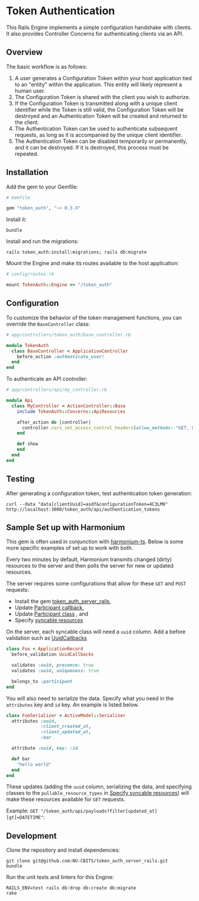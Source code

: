 # Token Authentication

This Rails Engine implements a simple configuration handshake with clients. It
also provides Controller Concerns for authenticating clients via an API.

## Overview

The basic workflow is as follows:

1. A user generates a Configuration Token within your host application tied to
   an "entity" within the application. This entity will likely represent a human
   user.
1. The Configuration Token is shared with the client you wish to authorize.
1. If the Configuration Token is transmitted along with a unique client
   identifier while the Token is still valid, the Configuration Token will be
   destroyed and an Authentication Token will be created and returned to the
   client.
1. The Authentication Token can be used to authenticate subsequent requests, as
   long as it is accompanied by the unique client identifier.
1. The Authentication Token can be disabled temporarily or permanently, and it
   can be destroyed. If it is destroyed, this process must be repeated.

## Installation

Add the gem to your Gemfile:

```ruby
# Gemfile

gem "token_auth", "~> 0.3.X"
```

Install it:

```
bundle
```

Install and run the migrations:

```
rails token_auth:install:migrations; rails db:migrate
```

Mount the Engine and make its routes available to the host application:

```ruby
# config/routes.rb

mount TokenAuth::Engine => "/token_auth"
```

## Configuration

To customize the behavior of the token management functions, you can override
the `BaseController` class:

```ruby
# app/controllers/token_auth/base_controller.rb

module TokenAuth
  class BaseController < ApplicationController
    before_action :authenticate_user!
  end
end
```

To authenticate an API controller:

```ruby
# app/controllers/api/my_controller.rb

module Api
  class MyController < ActionController::Base
    include TokenAuth::Concerns::ApiResources

    after_action do |controller|
      controller.cors_set_access_control_headers(allow_methods: "GET, OPTIONS")
    end

    def show
    end
  end
end
```

## Testing

After generating a configuration token, test authentication token generation:

```
curl --data "data[clientUuid]=asdf&configurationToken=4C3LM9" http://localhost:3000/token_auth/api/authentication_tokens
```

## Sample Set up with Harmonium

This gem is often used in conjunction with
[harmonium-ts](https://github.com/NU-CBITS/harmonium-ts/). Below is some more
specific examples of set up to work with both.

Every two minutes by default, Harmonium transmits changed (dirty) resources to
the server and then polls the server for new or updated resources.

The server requires some configurations that allow for these `GET` and `POST` requests:

* Install the gem [token_auth_server_rails](https://github.com/NU-CBITS/token_auth_server_rails),
* Update [Participant callback](./examples/harmonium_configurations/participant_callbacks.rb),
* Update [Participant class](./examples/harmonium_configurations/participant.rb)
  , and
* Specify [syncable resources](./examples/harmonium_configurations/syncable_resources.rb)

On the server, each syncable class will need a `uuid` column. Add a before
validation such as [UuidCallbacks](./examples/harmonium_configurations/uuid_callbacks.rb)

```ruby
class Foo < ApplicationRecord
  before_validation UuidCallbacks

  validates :uuid, presence: true
  validates :uuid, uniqueness: true

  belongs_to :participant
end
```

You will also need to serialize the data. Specify what you need in the
`attributes` key and `id` key. An example is listed below.

```ruby
class FooSerializer < ActiveModel::Serializer
  attributes :uuid,
             :client_created_at,
             :client_updated_at,
             :bar

  attribute :uuid, key: :id

  def bar
    "hello world"
  end
end
```

These updates (adding the `uuid` column, serializing the data, and specifying
classes to the `pullable_resource_types` in
[Specify syncable resources](./examples/server_configurations/syncable_resources.rb))
will make these resources available for `GET` requests.

Example: `GET "/token_auth/api/payloads?filter[updated_at][gt]=DATETIME"`:

## Development

Clone the repository and install dependencies:

```
git clone git@github.com:NU-CBITS/token_auth_server_rails.git
bundle
```

Run the unit tests and linters for this Engine:

```
RAILS_ENV=test rails db:drop db:create db:migrate
rake
```
